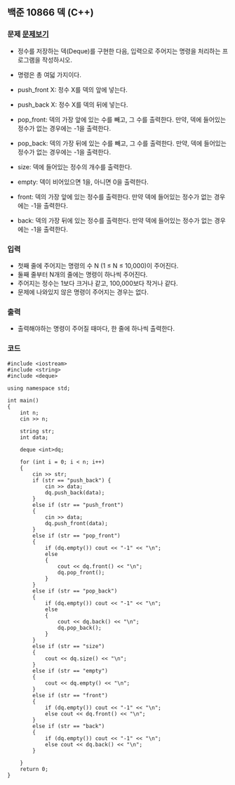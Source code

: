 ## 백준 10866 덱 (C++)

### 문제 [문제보기](https://www.acmicpc.net/problem/10866)
- 정수를 저장하는 덱(Deque)를 구현한 다음, 입력으로 주어지는 명령을 처리하는 프로그램을 작성하시오.

- 명령은 총 여덟 가지이다.

- push_front X: 정수 X를 덱의 앞에 넣는다.
- push_back X: 정수 X를 덱의 뒤에 넣는다.
- pop_front: 덱의 가장 앞에 있는 수를 빼고, 그 수를 출력한다. 만약, 덱에 들어있는 정수가 없는 경우에는 -1을 출력한다.
- pop_back: 덱의 가장 뒤에 있는 수를 빼고, 그 수를 출력한다. 만약, 덱에 들어있는 정수가 없는 경우에는 -1을 출력한다.
- size: 덱에 들어있는 정수의 개수를 출력한다.
- empty: 덱이 비어있으면 1을, 아니면 0을 출력한다.
- front: 덱의 가장 앞에 있는 정수를 출력한다. 만약 덱에 들어있는 정수가 없는 경우에는 -1을 출력한다.
- back: 덱의 가장 뒤에 있는 정수를 출력한다. 만약 덱에 들어있는 정수가 없는 경우에는 -1을 출력한다.


### 입력
- 첫째 줄에 주어지는 명령의 수 N (1 ≤ N ≤ 10,000)이 주어진다. 
- 둘째 줄부터 N개의 줄에는 명령이 하나씩 주어진다. 
- 주어지는 정수는 1보다 크거나 같고, 100,000보다 작거나 같다.
-  문제에 나와있지 않은 명령이 주어지는 경우는 없다.

### 출력
 - 출력해야하는 명령이 주어질 때마다, 한 줄에 하나씩 출력한다.


### 코드
```
#include <iostream>
#include <string>
#include <deque>

using namespace std;

int main()
{
	int n;
	cin >> n;

	string str;
	int data;

	deque <int>dq;

	for (int i = 0; i < n; i++)
	{
		cin >> str;
		if (str == "push_back") {
			cin >> data;
			dq.push_back(data);
		}
		else if (str == "push_front")
		{
			cin >> data;
			dq.push_front(data);
		}
		else if (str == "pop_front")
		{
			if (dq.empty()) cout << "-1" << "\n";
			else
			{
				cout << dq.front() << "\n";
				dq.pop_front();
			}
		}
		else if (str == "pop_back")
		{
			if (dq.empty()) cout << "-1" << "\n";
			else
			{
				cout << dq.back() << "\n";
				dq.pop_back();
			}
		}
		else if (str == "size")
		{
			cout << dq.size() << "\n";
		}
		else if (str == "empty")
		{
			cout << dq.empty() << "\n";
		}
		else if (str == "front")
		{
			if (dq.empty()) cout << "-1" << "\n"; 
			else cout << dq.front() << "\n";
		}
		else if (str == "back")
		{
			if (dq.empty()) cout << "-1" << "\n";
			else cout << dq.back() << "\n";
		}
	
	}
	return 0;
}
```
